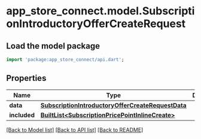 # app_store_connect.model.SubscriptionIntroductoryOfferCreateRequest

## Load the model package
```dart
import 'package:app_store_connect/api.dart';
```

## Properties
Name | Type | Description | Notes
------------ | ------------- | ------------- | -------------
**data** | [**SubscriptionIntroductoryOfferCreateRequestData**](SubscriptionIntroductoryOfferCreateRequestData.md) |  | 
**included** | [**BuiltList&lt;SubscriptionPricePointInlineCreate&gt;**](SubscriptionPricePointInlineCreate.md) |  | [optional] 

[[Back to Model list]](../README.md#documentation-for-models) [[Back to API list]](../README.md#documentation-for-api-endpoints) [[Back to README]](../README.md)


